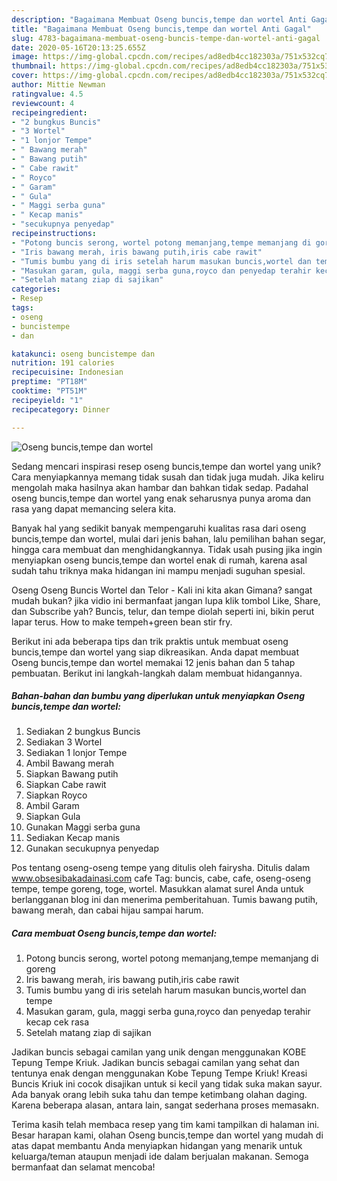 ```yaml
---
description: "Bagaimana Membuat Oseng buncis,tempe dan wortel Anti Gagal"
title: "Bagaimana Membuat Oseng buncis,tempe dan wortel Anti Gagal"
slug: 4783-bagaimana-membuat-oseng-buncis-tempe-dan-wortel-anti-gagal
date: 2020-05-16T20:13:25.655Z
image: https://img-global.cpcdn.com/recipes/ad8edb4cc182303a/751x532cq70/oseng-buncistempe-dan-wortel-foto-resep-utama.jpg
thumbnail: https://img-global.cpcdn.com/recipes/ad8edb4cc182303a/751x532cq70/oseng-buncistempe-dan-wortel-foto-resep-utama.jpg
cover: https://img-global.cpcdn.com/recipes/ad8edb4cc182303a/751x532cq70/oseng-buncistempe-dan-wortel-foto-resep-utama.jpg
author: Mittie Newman
ratingvalue: 4.5
reviewcount: 4
recipeingredient:
- "2 bungkus Buncis"
- "3 Wortel"
- "1 lonjor Tempe"
- " Bawang merah"
- " Bawang putih"
- " Cabe rawit"
- " Royco"
- " Garam"
- " Gula"
- " Maggi serba guna"
- " Kecap manis"
- "secukupnya penyedap"
recipeinstructions:
- "Potong buncis serong, wortel potong memanjang,tempe memanjang di goreng"
- "Iris bawang merah, iris bawang putih,iris cabe rawit"
- "Tumis bumbu yang di iris setelah harum masukan buncis,wortel dan tempe"
- "Masukan garam, gula, maggi serba guna,royco dan penyedap terahir kecap cek rasa"
- "Setelah matang ziap di sajikan"
categories:
- Resep
tags:
- oseng
- buncistempe
- dan

katakunci: oseng buncistempe dan 
nutrition: 191 calories
recipecuisine: Indonesian
preptime: "PT18M"
cooktime: "PT51M"
recipeyield: "1"
recipecategory: Dinner

---
```



![Oseng buncis,tempe dan wortel](https://img-global.cpcdn.com/recipes/ad8edb4cc182303a/751x532cq70/oseng-buncistempe-dan-wortel-foto-resep-utama.jpg)

Sedang mencari inspirasi resep oseng buncis,tempe dan wortel yang unik? Cara menyiapkannya memang tidak susah dan tidak juga mudah. Jika keliru mengolah maka hasilnya akan hambar dan bahkan tidak sedap. Padahal oseng buncis,tempe dan wortel yang enak seharusnya punya aroma dan rasa yang dapat memancing selera kita.

Banyak hal yang sedikit banyak mempengaruhi kualitas rasa dari oseng buncis,tempe dan wortel, mulai dari jenis bahan, lalu pemilihan bahan segar, hingga cara membuat dan menghidangkannya. Tidak usah pusing jika ingin menyiapkan oseng buncis,tempe dan wortel enak di rumah, karena asal sudah tahu triknya maka hidangan ini mampu menjadi suguhan spesial.

Oseng Oseng Buncis Wortel dan Telor - Kali ini kita akan Gimana? sangat mudah bukan? jika vidio ini bermanfaat jangan lupa klik tombol Like, Share, dan Subscribe yah? Buncis, telur, dan tempe diolah seperti ini, bikin perut lapar terus. How to make tempeh+green bean stir fry.


Berikut ini ada beberapa tips dan trik praktis untuk membuat oseng buncis,tempe dan wortel yang siap dikreasikan. Anda dapat membuat Oseng buncis,tempe dan wortel memakai 12 jenis bahan dan 5 tahap pembuatan. Berikut ini langkah-langkah dalam membuat hidangannya.

<!--inarticleads1-->

##### Bahan-bahan dan bumbu yang diperlukan untuk menyiapkan Oseng buncis,tempe dan wortel:

1. Sediakan 2 bungkus Buncis
1. Sediakan 3 Wortel
1. Sediakan 1 lonjor Tempe
1. Ambil  Bawang merah
1. Siapkan  Bawang putih
1. Siapkan  Cabe rawit
1. Siapkan  Royco
1. Ambil  Garam
1. Siapkan  Gula
1. Gunakan  Maggi serba guna
1. Sediakan  Kecap manis
1. Gunakan secukupnya penyedap


Pos tentang oseng-oseng tempe yang ditulis oleh fairysha. Ditulis dalam www.obsesibakadainasi.com cafe Tag: buncis, cabe, cafe, oseng-oseng tempe, tempe goreng, toge, wortel. Masukkan alamat surel Anda untuk berlangganan blog ini dan menerima pemberitahuan. Tumis bawang putih, bawang merah, dan cabai hijau sampai harum. 

<!--inarticleads2-->

##### Cara membuat Oseng buncis,tempe dan wortel:

1. Potong buncis serong, wortel potong memanjang,tempe memanjang di goreng
1. Iris bawang merah, iris bawang putih,iris cabe rawit
1. Tumis bumbu yang di iris setelah harum masukan buncis,wortel dan tempe
1. Masukan garam, gula, maggi serba guna,royco dan penyedap terahir kecap cek rasa
1. Setelah matang ziap di sajikan


Jadikan buncis sebagai camilan yang unik dengan menggunakan KOBE Tepung Tempe Kriuk. Jadikan buncis sebagai camilan yang sehat dan tentunya enak dengan menggunakan Kobe Tepung Tempe Kriuk! Kreasi Buncis Kriuk ini cocok disajikan untuk si kecil yang tidak suka makan sayur. Ada banyak orang lebih suka tahu dan tempe ketimbang olahan daging. Karena beberapa alasan, antara lain, sangat sederhana proses memasakn. 

Terima kasih telah membaca resep yang tim kami tampilkan di halaman ini. Besar harapan kami, olahan Oseng buncis,tempe dan wortel yang mudah di atas dapat membantu Anda menyiapkan hidangan yang menarik untuk keluarga/teman ataupun menjadi ide dalam berjualan makanan. Semoga bermanfaat dan selamat mencoba!
